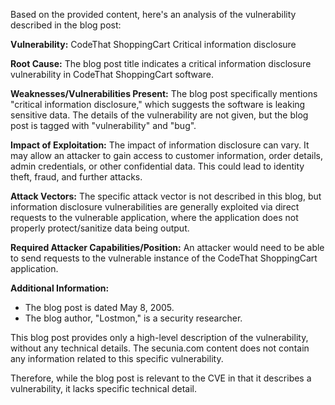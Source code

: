 Based on the provided content, here's an analysis of the vulnerability described in the blog post:

**Vulnerability:** CodeThat ShoppingCart Critical information disclosure

**Root Cause:** The blog post title indicates a critical information disclosure vulnerability in CodeThat ShoppingCart software.

**Weaknesses/Vulnerabilities Present:** The blog post specifically mentions "critical information disclosure," which suggests the software is leaking sensitive data. The details of the vulnerability are not given, but the blog post is tagged with "vulnerability" and "bug".

**Impact of Exploitation:** The impact of information disclosure can vary. It may allow an attacker to gain access to customer information, order details, admin credentials, or other confidential data. This could lead to identity theft, fraud, and further attacks.

**Attack Vectors:**  The specific attack vector is not described in this blog, but information disclosure vulnerabilities are generally exploited via direct requests to the vulnerable application, where the application does not properly protect/sanitize data being output.

**Required Attacker Capabilities/Position:** An attacker would need to be able to send requests to the vulnerable instance of the CodeThat ShoppingCart application.

**Additional Information:**
* The blog post is dated May 8, 2005.
* The blog author, "Lostmon," is a security researcher.

This blog post provides only a high-level description of the vulnerability, without any technical details. The secunia.com content does not contain any information related to this specific vulnerability.

Therefore, while the blog post is relevant to the CVE in that it describes a vulnerability, it lacks specific technical detail.